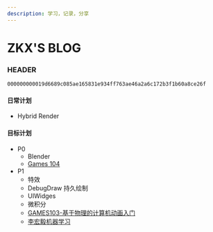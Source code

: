 ```yaml
---
description: 学习，记录，分享
---
```

# ZKX'S BLOG

### HEADER

`000000000019d6689c085ae165831e934ff763ae46a2a6c172b3f1b60a8ce26f`

#### 日常计划

- Hybrid Render

#### 目标计划

- P0
  - Blender
  - [Games 104](https://www.bilibili.com/video/BV12Z4y1B7th)
- P1
  - 特效
  - DebugDraw 持久绘制
  - UIWidges
  - 微积分
  - [GAMES103-基于物理的计算机动画入门](https://www.bilibili.com/video/BV12Q4y1S73g)
  - [李宏毅机器学习](https://www.bilibili.com/video/BV1JE411g7XF)